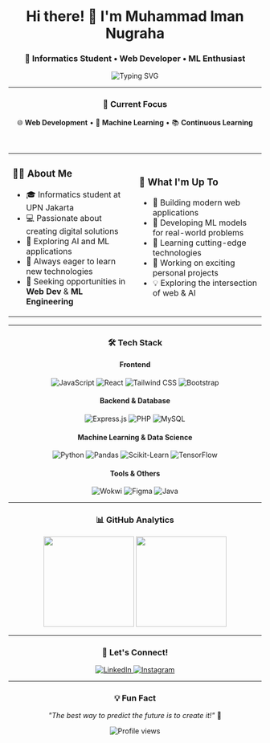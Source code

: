 <div align="center">

# Hi there! 👋 I'm Muhammad Iman Nugraha

### 🚀 Informatics Student • Web Developer • ML Enthusiast

<img src="https://readme-typing-svg.herokuapp.com?font=Fira+Code&pause=1000&color=2E9EF7&center=true&vCenter=true&width=435&lines=Building+the+future+with+code;Web+Development+%26+Machine+Learning;Always+learning+something+new!" alt="Typing SVG" />

</div>

---

<div align="center">

### 🎯 Current Focus

🌐 **Web Development** • 🤖 **Machine Learning** • 📚 **Continuous Learning**

</div>

<br>

<table align="center">
<tr>
<td width="50%">

### 🧑‍💻 About Me
- 🎓 Informatics student at UPN Jakarta
- 💻 Passionate about creating digital solutions
- 🔬 Exploring AI and ML applications
- 🌱 Always eager to learn new technologies
- 🎯 Seeking opportunities in **Web Dev** & **ML Engineering**

</td>
<td width="50%">

### 🎯 What I'm Up To
- 🔨 Building modern web applications
- 🤖 Developing ML models for real-world problems
- 📖 Learning cutting-edge technologies
- 🚀 Working on exciting personal projects
- 💡 Exploring the intersection of web & AI

</td>
</tr>
</table>

---

<div align="center">

### 🛠️ Tech Stack

#### Frontend
![JavaScript](https://img.shields.io/badge/JavaScript-F7DF1E?style=for-the-badge&logo=javascript&logoColor=black)
![React](https://img.shields.io/badge/React-20232A?style=for-the-badge&logo=react&logoColor=61DAFB)
![Tailwind CSS](https://img.shields.io/badge/Tailwind_CSS-38B2AC?style=for-the-badge&logo=tailwind-css&logoColor=white)
![Bootstrap](https://img.shields.io/badge/Bootstrap-563D7C?style=for-the-badge&logo=bootstrap&logoColor=white)

#### Backend & Database
![Express.js](https://img.shields.io/badge/Express.js-404D59?style=for-the-badge&logo=express&logoColor=white)
![PHP](https://img.shields.io/badge/PHP-777BB4?style=for-the-badge&logo=php&logoColor=white)
![MySQL](https://img.shields.io/badge/MySQL-00000F?style=for-the-badge&logo=mysql&logoColor=white)

#### Machine Learning & Data Science
![Python](https://img.shields.io/badge/Python-3776AB?style=for-the-badge&logo=python&logoColor=white)
![Pandas](https://img.shields.io/badge/Pandas-150458?style=for-the-badge&logo=pandas&logoColor=white)
![Scikit-Learn](https://img.shields.io/badge/scikit--learn-F7931E?style=for-the-badge&logo=scikit-learn&logoColor=white)
![TensorFlow](https://img.shields.io/badge/TensorFlow-FF6F00?style=for-the-badge&logo=tensorflow&logoColor=white)

#### Tools & Others
![Wokwi](https://img.shields.io/badge/Wokwi-FF6B35?style=for-the-badge&logo=arduino&logoColor=white)
![Figma](https://img.shields.io/badge/Figma-F24E1E?style=for-the-badge&logo=figma&logoColor=white)
![Java](https://img.shields.io/badge/Java-ED8B00?style=for-the-badge&logo=java&logoColor=white)

</div>

---

<div align="center">

### 📊 GitHub Analytics

<img height="180em" src="https://github-readme-stats.vercel.app/api?username=jokskuyy&show_icons=true&theme=tokyonight&include_all_commits=true&count_private=true"/>
<img height="180em" src="https://github-readme-stats.vercel.app/api/top-langs/?username=jokskuyy&layout=compact&langs_count=8&theme=tokyonight"/>

</div>

---

<div align="center">

### 🤝 Let's Connect!

<a href="https://linkedin.com/in/muhammad iman nugraha" target="_blank">
  <img src="https://img.shields.io/badge/LinkedIn-0077B5?style=for-the-badge&logo=linkedin&logoColor=white" alt="LinkedIn"/>
</a>
<a href="https://instagram.com/muhammad_iman3040" target="_blank">
  <img src="https://img.shields.io/badge/Instagram-E4405F?style=for-the-badge&logo=instagram&logoColor=white" alt="Instagram"/>
</a>

</div>

---

<div align="center">

### 💡 Fun Fact
*"The best way to predict the future is to create it!"* 🚀

<img src="https://komarev.com/ghpvc/?username=jokskuyy&label=Profile%20views&color=0e75b6&style=flat" alt="Profile views" />

</div>
